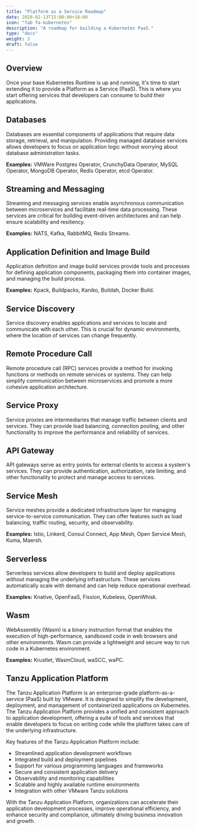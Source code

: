 ```yaml
---
title: "Platform as a Service Roadmap"
date: 2020-02-13T15:00:00+10:00
icon: "fab fa-kubernetes"
description: "A roadmap for building a Kubernetes PaaS."
type: "docs"
weight: 3
draft: false
---
```


## Overview

Once your base Kubernetes Runtime is up and running, it's time to start extending it to provide a Platform as a Service (PaaS). This is where you start offering services that developers can consume to build their applications.

## Databases

Databases are essential components of applications that require data storage, retrieval, and manipulation. Providing managed database services allows developers to focus on application logic without worrying about database administration tasks.

**Examples:** VMWare Postgres Operator, CrunchyData Operator, MySQL Operator, MongoDB Operator, Redis Operator, etcd Operator.

## Streaming and Messaging

Streaming and messaging services enable asynchronous communication between microservices and facilitate real-time data processing. These services are critical for building event-driven architectures and can help ensure scalability and resiliency.

**Examples:** NATS, Kafka, RabbitMQ, Redis Streams.

## Application Definition and Image Build

Application definition and image build services provide tools and processes for defining application components, packaging them into container images, and managing the build process.

**Examples:** Kpack, Buildpacks, Kaniko, Buildah, Docker Build.

## Service Discovery

Service discovery enables applications and services to locate and communicate with each other. This is crucial for dynamic environments, where the location of services can change frequently.

## Remote Procedure Call

Remote procedure call (RPC) services provide a method for invoking functions or methods on remote services or systems. They can help simplify communication between microservices and promote a more cohesive application architecture.

## Service Proxy

Service proxies are intermediaries that manage traffic between clients and services. They can provide load balancing, connection pooling, and other functionality to improve the performance and reliability of services.

## API Gateway

API gateways serve as entry points for external clients to access a system's services. They can provide authentication, authorization, rate limiting, and other functionality to protect and manage access to services.

## Service Mesh

Service meshes provide a dedicated infrastructure layer for managing service-to-service communication. They can offer features such as load balancing, traffic routing, security, and observability.

**Examples:** Istio, Linkerd, Consul Connect, App Mesh, Open Service Mesh, Kuma, Maersh.

## Serverless

Serverless services allow developers to build and deploy applications without managing the underlying infrastructure. These services automatically scale with demand and can help reduce operational overhead.

**Examples:** Knative, OpenFaaS, Fission, Kubeless, OpenWhisk.

## Wasm

WebAssembly (Wasm) is a binary instruction format that enables the execution of high-performance, sandboxed code in web browsers and other environments. Wasm can provide a lightweight and secure way to run code in a Kubernetes environment.

**Examples:** Krustlet, WasmCloud, waSCC, waPC.

## Tanzu Application Platform

The Tanzu Application Platform is an enterprise-grade platform-as-a-service (PaaS) built by VMware. It is designed to simplify the development, deployment, and management of containerized applications on Kubernetes. The Tanzu Application Platform provides a unified and consistent approach to application development, offering a suite of tools and services that enable developers to focus on writing code while the platform takes care of the underlying infrastructure.

Key features of the Tanzu Application Platform include:

- Streamlined application development workflows
- Integrated build and deployment pipelines
- Support for various programming languages and frameworks
- Secure and consistent application delivery
- Observability and monitoring capabilities
- Scalable and highly available runtime environments
- Integration with other VMware Tanzu solutions

With the Tanzu Application Platform, organizations can accelerate their application development processes, improve operational efficiency, and enhance security and compliance, ultimately driving business innovation and growth.
